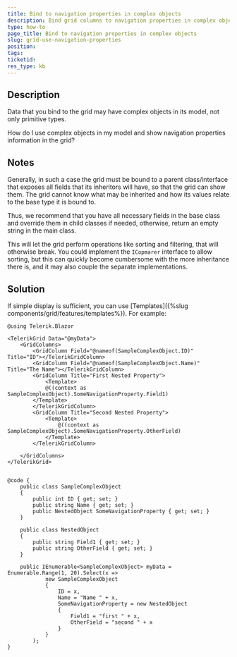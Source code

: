 ```yaml
---
title: Bind to navigation properties in complex objects
description: Bind grid columns to navigation properties in complex objects
type: how-to
page_title: Bind to navigation properties in complex objects
slug: grid-use-navigation-properties
position: 
tags: 
ticketid: 
res_type: kb
---
```


## Description

Data that you bind to the grid may have complex objects in its model, not only primitive types.

How do I use complex objects in my model and show navigation properties information in the grid?

## Notes

Generally, in such a case the grid must be bound to a parent class/interface that exposes all fields that its inheritors will have, so that the grid can show them. The grid cannot know what may be inherited and how its values relate to the base type it is bound to.

Thus, we recommend that you have all necessary fields in the base class and override them in child classes if needed, otherwise, return an empty string in the main class.

This will let the grid perform operations like sorting and filtering, that will otherwise break. You could implement the `ICopmarer` interface to allow sorting, but this can quickly become cumbersome with the more inheritance there is, and it may also couple the separate implementations.

## Solution

If simple display is sufficient, you can use [Templates]({%slug components/grid/features/templates%}). For example:

````CSHTML
@using Telerik.Blazor

<TelerikGrid Data="@myData">
	<GridColumns>
		<GridColumn Field="@nameof(SampleComplexObject.ID)" Title="ID"></TelerikGridColumn>
		<GridColumn Field="@nameof(SampleComplexObject.Name)" Title="The Name"></TelerikGridColumn>
		<GridColumn Title="First Nested Property">
			<Template>
			@((context as SampleComplexObject).SomeNavigationProperty.Field1)
		</Template>
		</TelerikGridColumn>
		<GridColumn Title="Second Nested Property">
			<Template>
				@((context as SampleComplexObject).SomeNavigationProperty.OtherField)
			</Template>
		</TelerikGridColumn>

	</GridColumns>
</TelerikGrid>


@code {
	public class SampleComplexObject
	{
		public int ID { get; set; }
		public string Name { get; set; }
		public NestedObject SomeNavigationProperty { get; set; }
	}

	public class NestedObject
	{
		public string Field1 { get; set; }
		public string OtherField { get; set; }
	}

	public IEnumerable<SampleComplexObject> myData = Enumerable.Range(1, 20).Select(x =>
			new SampleComplexObject
			{
				ID = x,
				Name = "Name " + x,
				SomeNavigationProperty = new NestedObject
				{
					Field1 = "first " + x,
					OtherField = "second " + x
				}
			}
		);
}
````


